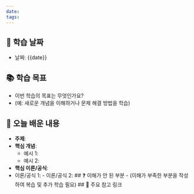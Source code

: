 ```yaml
---
date: 
tags:
---
```

## 📅 학습 날짜 
- 날짜: {{date}} 
## 📚 학습 목표 
- 이번 학습의 목표는 무엇인가요? 
- (예: 새로운 개념을 이해하거나 문제 해결 방법을 학습) 
## 📝 오늘 배운 내용 
- **주제**: 
- **핵심 개념**: 
	- 예시 1: 
	- 예시 2: 
- **핵심 이론/공식**: 
- 이론/공식 1: - 이론/공식 2: ## ❓ 이해가 안 된 부분 - (이해가 부족한 부분을 작성하여 복습 및 추가 학습 필요) ## 📌 주요 참고 링크